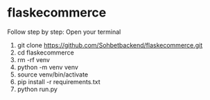 # flaskecommerce

Follow step by step:
Open your terminal
1) git clone https://github.com/Sohbetbackend/flaskecommerce.git
2) cd flaskecommerce
3) rm -rf venv
4) python -m venv venv
5) source venv/bin/activate
6) pip install -r requirements.txt
7) python run.py 
